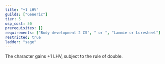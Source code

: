 ```yaml
---
title: "+1 LHV"
guilds: ["Generic"]
tier: 5
osp_cost: 50
prerequisites: []
requirements: ["Body development 2 CS", " or ", "Lammie or Loresheet"]
restricted: true
ladder: "sage"
---
```

The character gains +1 LHV, subject to the rule of double.